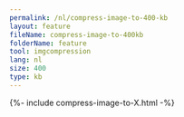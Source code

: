 ```yaml
---
permalink: /nl/compress-image-to-400-kb
layout: feature
fileName: compress-image-to-400kb
folderName: feature
tool: imgcompression
lang: nl
size: 400
type: kb
---
```


{%- include compress-image-to-X.html -%}
